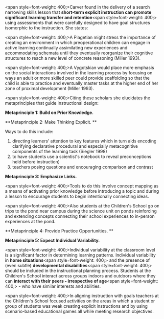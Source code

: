 <span style=font-weight: 400;>Carver found in the delivery of a search narrowing skills lesson that </span>**short-term explicit instruction can promote significant learning transfer and retention**<span style=font-weight: 400;> using assessments that were carefully designed to have goal structures isomorphic to the instruction. She states:</span>

<span style=font-weight: 400;>A Piagetian might stress the importance of creating an environment in which preoperational children can engage in active learning continually assimilating new experiences and accommodating schemata until they eventually reorganize their cognitive structures to reach a new level of concrete reasoning (Miller 1993).</span>

<span style=font-weight: 400;>A Vygotskian would place more emphasis on the social interactions involved in the learning process by focusing on ways an adult or more skilled peer could provide scaffolding so that the child is able to practice and eventually master tasks at the higher end of her zone of proximal development (Miller 1993).</span>

<span style=font-weight: 400;>Citing these scholars she elucidates the metaprinciples that guide instructional design:</span>

**Metaprinciple 1: Build on Prior Knowledge.**</p>  <p>**Metaprinciple 2: Make Thinking Explicit. **

<p><span style=font-weight: 400;>Ways to do this include: </span></p>  <ol>  <li><span style=font-weight: 400;> directing learners' attention to key features which in turn aids encoding clarifying declarative procedural and especially metacognitive components of the learning task (Siegler 1998)</span></li>  <li><span style=font-weight: 400;> to have students use a scientist's notebook to reveal preconceptions held before instruction)</span></li>  <li><span style=font-weight: 400;> teachers posing questions and encouraging comparison and contrast</span></li>  </ol>

**Metaprinciple 3: Emphasize Links.**

<span style=font-weight: 400;>Tools to do this involve concept mapping as a means of activating prior knowledge before introducing a topic and during a lesson to encourage students to begin intentionally connecting ideas.</span>

<span style=font-weight: 400;>Also students at the Children's School go on trips to the pond near campus during the science unit on ponds reinforcing and extending concepts connecting their school experiences to in-person experiences at the pond.</span>

**Metaprinciple 4: Provide Practice Opportunities. **

**Metaprinciple 5: Expect Individual Variability.**

<span style=font-weight: 400;>Individual variability at the classroom level is a significant factor in determining learning patterns. Individual variability in </span>**home situations**<span style=font-weight: 400;> and the presence of (even subtle) </span>**developmental disabilities**<span style=font-weight: 400;> should be included in the instructional planning process. Students at the Children's School interact across groups indoors and outdoors where they can </span>**interact with their peers - irrespective of age**<span style=font-weight: 400;> - who have similar interests and abilities.</span>

<span style=font-weight: 400;>In aligning instruction with goals teachers at the Children's School focused activities on the areas in which a student or group of students was weak creating explicit instructions and by using scenario-based educational games all while meeting research objectives.</span>